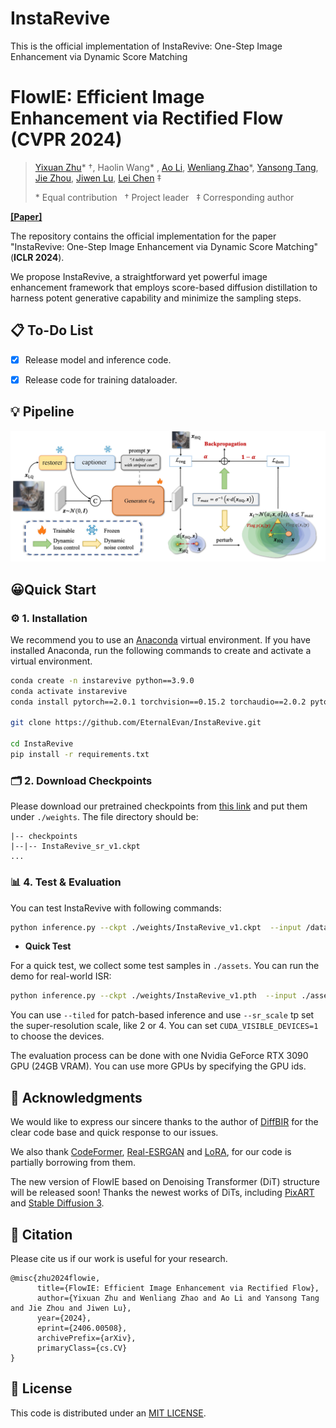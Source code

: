 # InstaRevive
This is the official implementation of InstaRevive: One-Step Image Enhancement via Dynamic Score Matching

# FlowIE: Efficient Image Enhancement via Rectified Flow (CVPR 2024)

> [Yixuan Zhu](https://eternalevan.github.io/)\* $\dagger$, Haolin Wang\* , [Ao Li](https://rammusleo.github.io/), [Wenliang Zhao](https://wl-zhao.github.io/)\*, [Yansong Tang](https://andytang15.github.io/), [Jie Zhou](https://scholar.google.com/citations?user=6a79aPwAAAAJ&hl=en&authuser=1), [Jiwen Lu](http://ivg.au.tsinghua.edu.cn/Jiwen_Lu/), [Lei Chen](https://andytang15.github.io/) $\ddagger$
> 
> \* Equal contribution &nbsp; $\dagger$ Project leader &nbsp; $\ddagger$ Corresponding author

[**[Paper]**](https://openreview.net/pdf?id=G1CN7R5qwE)

The repository contains the official implementation for the paper "InstaRevive: One-Step Image Enhancement via Dynamic Score Matching" (**ICLR 2024**).

We propose InstaRevive, a straightforward yet powerful image enhancement framework that employs score-based diffusion distillation to harness potent generative capability and minimize the sampling steps.

## 📋 To-Do List

* [x] Release model and inference code.
* [x] Release code for training dataloader.


## 💡 Pipeline

![](./assets/pipeline.png)

<!-- ## ⭐️ Performance
Coming soon! -->


## 😀Quick Start
### ⚙️ 1. Installation

We recommend you to use an [Anaconda](https://www.anaconda.com/) virtual environment. If you have installed Anaconda, run the following commands to create and activate a virtual environment.
``` bash
conda create -n instarevive python==3.9.0
conda activate instarevive
conda install pytorch==2.0.1 torchvision==0.15.2 torchaudio==2.0.2 pytorch-cuda=11.7 -c pytorch -c nvidia

git clone https://github.com/EternalEvan/InstaRevive.git

cd InstaRevive
pip install -r requirements.txt
```

### 🗂️ 2. Download Checkpoints

Please download our pretrained checkpoints from [this link](https://cloud.tsinghua.edu.cn/d/4fa2a0880a9243999561/) and put them under `./weights`. The file directory should be:

```
|-- checkpoints
|--|-- InstaRevive_sr_v1.ckpt
...
```

### 📊 4. Test & Evaluation

You can test InstaRevive with following commands:

```bash
python inference.py --ckpt ./weights/InstaRevive_v1.ckpt  --input /data/testdata/  --output ./outputs/bsr_exp --sr_scale 4
```
- **Quick Test**

For a quick test, we collect some test samples in `./assets`. You can run the demo for real-world ISR:
```bash
python inference.py --ckpt ./weights/InstaRevive_v1.pth  --input ./assets/inputs/  --output ./outputs/bsr_exp --tiled --sr_scale 1
```
You can use `--tiled` for patch-based inference and use `--sr_scale` tp set the super-resolution scale, like 2 or 4. You can set `CUDA_VISIBLE_DEVICES=1` to choose the devices.
<!--```bash
CUDA_VISIBLE_DEVICES=0 \
torchrun \
--master_port 29591 \
--nproc_per_node 1 \
eval.py \
--cfg ./configs/main_train.yml \
--exp_id="main_train" \
--distributed \
```-->

The evaluation process can be done with one Nvidia GeForce RTX 3090 GPU (24GB VRAM). You can use more GPUs by specifying the GPU ids.


## 🫰 Acknowledgments

We would like to express our sincere thanks to the author of [DiffBIR](https://github.com/XPixelGroup/DiffBIR) for the clear code base and quick response to our issues. 

We also thank [CodeFormer](https://github.com/sczhou/CodeFormer), [Real-ESRGAN](https://github.com/xinntao/Real-ESRGAN) and [LoRA](https://github.com/cloneofsimo/lora), for our code is partially borrowing from them.

The new version of FlowIE based on Denoising Transformer (DiT) structure will be released soon! Thanks the newest works of DiTs, including [PixART](https://github.com/PixArt-alpha/PixArt-sigma) and [Stable Diffusion 3](https://huggingface.co/stabilityai/stable-diffusion-3-medium).

## 🔖 Citation
Please cite us if our work is useful for your research.

```
@misc{zhu2024flowie,
      title={FlowIE: Efficient Image Enhancement via Rectified Flow}, 
      author={Yixuan Zhu and Wenliang Zhao and Ao Li and Yansong Tang and Jie Zhou and Jiwen Lu},
      year={2024},
      eprint={2406.00508},
      archivePrefix={arXiv},
      primaryClass={cs.CV}
}
```
## 🔑 License

This code is distributed under an [MIT LICENSE](./LICENSE).

